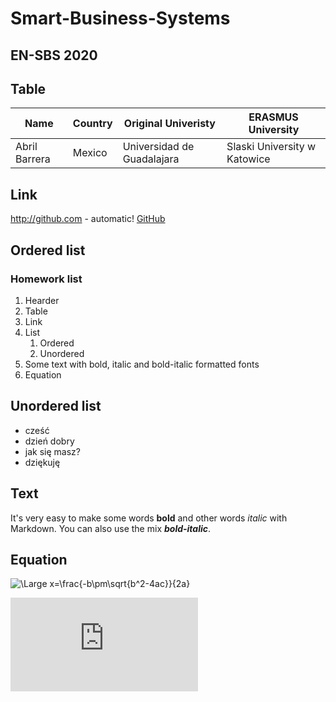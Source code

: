 # Smart-Business-Systems
## EN-SBS 2020

## Table 
Name | Country | Original Univeristy | ERASMUS University |
---- | --------|---------------------|--------------------|
Abril Barrera | Mexico | Universidad de Guadalajara | Slaski University w Katowice |

## Link
http://github.com - automatic!
[GitHub](http://github.com)

## Ordered list
### Homework list

1. Hearder
1. Table
1. Link
1. List
   1. Ordered
   1. Unordered
1. Some text with bold, italic and bold-italic formatted fonts
1. Equation

## Unordered list
* cześć
* dzień dobry
* jak się masz?
* dziękuję

## Text

It's very easy to make some words **bold** and other words *italic* with Markdown. You can also use the mix ***bold-italic***.

## Equation

<img src="https://latex.codecogs.com/svg.latex?\Large&space;x=\frac{-b\pm\sqrt{b^2-4ac}}{2a}" title="\Large x=\frac{-b\pm\sqrt{b^2-4ac}}{2a}" />

![Z(i,j)=X(i,k) * Y(k, j); k=1 to n](http://www.sciweavers.org/tex2img.php?eq=Z_i_j%3D%5Csum_%7Bi%3D1%7D%5E%7B10%7D%20X_i_k%20%2A%20Y_k_j&bc=White&fc=Black&im=jpg&fs=12&ff=arev&edit=)
